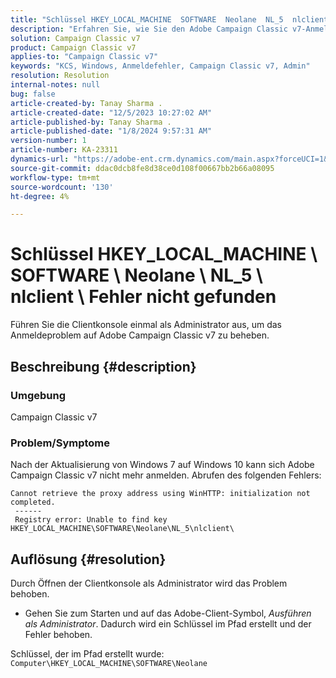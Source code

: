 ```yaml
---
title: "Schlüssel HKEY_LOCAL_MACHINE  SOFTWARE  Neolane  NL_5  nlclient  error nicht gefunden"
description: "Erfahren Sie, wie Sie den Adobe Campaign Classic v7-Anmeldefehler nach der Aktualisierung von Windows 7 auf Windows 10 beheben können."
solution: Campaign Classic v7
product: Campaign Classic v7
applies-to: "Campaign Classic v7"
keywords: "KCS, Windows, Anmeldefehler, Campaign Classic v7, Admin"
resolution: Resolution
internal-notes: null
bug: false
article-created-by: Tanay Sharma .
article-created-date: "12/5/2023 10:27:02 AM"
article-published-by: Tanay Sharma .
article-published-date: "1/8/2024 9:57:31 AM"
version-number: 1
article-number: KA-23311
dynamics-url: "https://adobe-ent.crm.dynamics.com/main.aspx?forceUCI=1&pagetype=entityrecord&etn=knowledgearticle&id=81bdbcce-5893-ee11-be37-6045bd006b25"
source-git-commit: ddac0dcb8fe8d38ce0d108f00667bb2b66a08095
workflow-type: tm+mt
source-wordcount: '130'
ht-degree: 4%

---
```


# Schlüssel HKEY_LOCAL_MACHINE \ SOFTWARE \ Neolane \ NL_5 \ nlclient \ Fehler nicht gefunden


Führen Sie die Clientkonsole einmal als Administrator aus, um das Anmeldeproblem auf Adobe Campaign Classic v7 zu beheben.

## Beschreibung {#description}


### Umgebung

Campaign Classic v7



### Problem/Symptome

Nach der Aktualisierung von Windows 7 auf Windows 10 kann sich Adobe Campaign Classic v7 nicht mehr anmelden. Abrufen des folgenden Fehlers:


```
Cannot retrieve the proxy address using WinHTTP: initialization not completed.
 ------
 Registry error: Unable to find key HKEY_LOCAL_MACHINE\SOFTWARE\Neolane\NL_5\nlclient\
```



## Auflösung {#resolution}


Durch Öffnen der Clientkonsole als Administrator wird das Problem behoben.

- Gehen Sie zum Starten und auf das Adobe-Client-Symbol, *Ausführen als Administrator*. Dadurch wird ein Schlüssel im Pfad erstellt und der Fehler behoben.


Schlüssel, der im Pfad erstellt wurde: `Computer\HKEY_LOCAL_MACHINE\SOFTWARE\Neolane`
